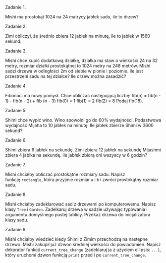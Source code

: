 Zadanie 1.

Mishi ma prostokąt 1024 na 24 matrycy jabłek sadu, ile to drzew?

Zadanie 2.

Zimi obliczył, że średnio zbiera 12 jabłek na minutę, ile to jabłek w 1560 sekund.

Zadanie 3.

Mishi chce kupić dodatkową działkę, działka ma staw o wielkości 24 na 32 metry,
rozmiar działki prostokątnej to 1024 metry na 248 metrów.
Mishi sadzi drzewa w odległości 2m od siebie w pionie i poziomie.
Ile jest przestrzeni sadu na tej działce? Ile drzew można zasadzić?

Zadanie 4.

Fibonaci ma nowy pomysł. Chce obliczać następującą liczbę:
fib(n) = fib(n - 1) - fib(n - 2) + fib (n - 3)
fib(0) = 1
fib(1) = 2
fib(2) = 8
Podaj fib(18).

Zadanie 5.

Shimi chce wypić wino. Wino spowolni go do 60% wydajności.
Podastwowa wydajność Mijaha to 10 jabłek na minutę.
Ile jabłek zbierze Shimi w 3600 sekund?

Zadanie 6.

Shimi zbiera 6 jabłek na sekundę.
Zimi zbiera 12 jabłek na sekundę
Mijashmi zbiera 4 jabłka na sekundę.
Ile jabłek zbiorą oni wszyscy w 6 godzin?

Zadanie 7.

Mishi chciałby obliczać prostokątne rozmiary sadu.
Napisz funkcję `rectangle`, która przyjmie rozmiar `a` i `b` i zwróci prostokątny rozmiar sadu.

Zadanie 8.

Mishi chciałby zadeklarować sad z drzewami po komputerowemu.
Napisz klasy `Tree` i `Garden`.
Zadelkaruj drzewa w sadzie używając typowania i argumentu domyslnego pustej tablicy.
Przekaż drzewa do inicjalizatora klasy sadu.

Zadanie 9.

Mishi chciałby wiedzieć kiedy Shimi z Zimim przechodzą na następne drzewo.
Mishi zakupił już dzwon średniej wielkości do powiadomień.
Napisz dekorator funkcji `current_tree_change` (zadeklaruj ja z użyciem ellipsis: `...`),
który uruchomi dzwon funkcją `print` przed i po `current_tree_change`.
